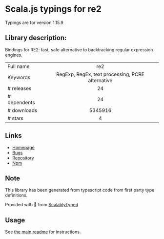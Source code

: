 
# Scala.js typings for re2

Typings are for version 1.15.9

## Library description:
Bindings for RE2: fast, safe alternative to backtracking regular expression engines.

|                    |                 |
| ------------------ | :-------------: |
| Full name          | re2 |
| Keywords           | RegExp, RegEx, text processing, PCRE alternative |
| # releases         | 24 |
| # dependents       | 24 |
| # downloads        | 5345916 |
| # stars            | 4 |

## Links
- [Homepage](https://github.com/uhop/node-re2)
- [Bugs](https://github.com/uhop/node-re2/issues)
- [Repository](https://github.com/uhop/node-re2)
- [Npm](https://www.npmjs.com/package/re2)
    


## Note
This library has been generated from typescript code from first party type definitions.

Provided with :purple_heart: from [ScalablyTyped](https://github.com/oyvindberg/ScalablyTyped)

## Usage
See [the main readme](../../readme.md) for instructions.


